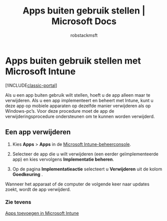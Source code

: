 ﻿---
title: Apps buiten gebruik stellen | Microsoft Docs
description: Informatie over het buiten gebruik stellen of verwijderen van apps met behulp van Intune.
keywords: 
author: robstackmsft
ms.author: robstack
manager: angrobe
ms.date: 12/27/2016
ms.topic: article
ms.prod: 
ms.service: microsoft-intune
ms.technology: 
ms.assetid: 6fbf0805-1144-4e08-bafd-4f181d932bf2
ms.reviewer: jeffgilb
ms.suite: ems
ms.custom: intune-classic
translationtype: Human Translation
ms.sourcegitcommit: e7d1760a10e63233fe7cc7f6fd57a68c5283647c
ms.openlocfilehash: d0c24549c4805da87c74247253905a96d6290969


---

# <a name="retire-apps-using-microsoft-intune"></a>Apps buiten gebruik stellen met Microsoft Intune

[!INCLUDE[classic-portal](../includes/classic-portal.md)]

Als u een app buiten gebruik wilt stellen, hoeft u de app alleen maar te verwijderen. Als u een app implementeert en beheert met Intune, kunt u deze app op mobiele apparaten op dezelfde manier verwijderen als op Windows-pc’s. Voor deze procedure moet de app de verwijderingsprocedure ondersteunen om te kunnen worden verwijderd.

## <a name="uninstall-an-app"></a>Een app verwijderen

1.  Kies **Apps** &gt; **Apps** in de [Microsoft Intune-beheerconsole](https://manage.microsoft.com).

2.  Selecteer de app die u wilt verwijderen (een eerder geïmplementeerde app) en kies vervolgens **Implementatie beheren**.

3.  Op de pagina **Implementatieactie** selecteert u **Verwijderen** uit de kolom **Goedkeuring** .

Wanneer het apparaat of de computer de volgende keer naar updates zoekt, wordt de app verwijderd.

### <a name="see-also"></a>Zie tevens
[Apps toevoegen in Microsoft Intune](add-apps.md)



<!--HONumber=Dec16_HO5-->


